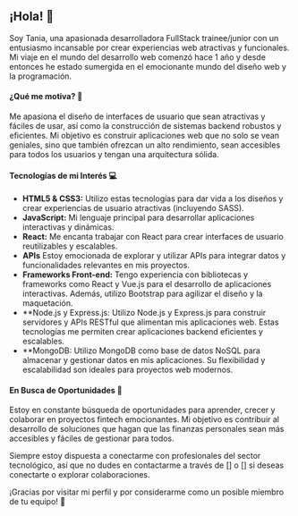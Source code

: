 ## ¡Hola! 👋

Soy Tania, una apasionada desarrolladora FullStack trainee/junior con un entusiasmo incansable por crear experiencias web atractivas y funcionales. Mi viaje en el mundo del desarrollo web comenzó hace 1 año y desde entonces he estado sumergida en el emocionante mundo del diseño web y la programación.

#### ¿Qué me motiva? 🚀

Me apasiona el diseño de interfaces de usuario que sean atractivas y fáciles de usar, así como la construcción de sistemas backend robustos y eficientes. Mi objetivo es construir aplicaciones web que no solo se vean geniales, sino que también ofrezcan un alto rendimiento, sean accesibles para todos los usuarios y tengan una arquitectura sólida.

#### Tecnologías de mi Interés 💻

- **HTML5 & CSS3:** Utilizo estas tecnologías para dar vida a los diseños y crear experiencias de usuario atractivas (incluyendo SASS).
- **JavaScript:** Mi lenguaje principal para desarrollar aplicaciones interactivas y dinámicas.
- **React:** Me encanta trabajar con React para crear interfaces de usuario reutilizables y escalables.
- **APIs** Estoy emocionada de explorar y utilizar APIs para integrar datos y funcionalidades relevantes en mis proyectos.
- **Frameworks Front-end:** Tengo experiencia con bibliotecas y frameworks como React y Vue.js para el desarrollo de aplicaciones interactivas. Además, utilizo Bootstrap para agilizar el diseño y la maquetación.
- **Node.js y Express.js: Utilizo Node.js y Express.js para construir servidores y APIs RESTful que alimentan mis aplicaciones web. Estas tecnologías me permiten crear aplicaciones backend eficientes y escalables.
- **MongoDB: Utilizo MongoDB como base de datos NoSQL para almacenar y gestionar datos en mis aplicaciones. Su flexibilidad y escalabilidad son ideales para proyectos web modernos.

#### En Busca de Oportunidades 🌱

Estoy en constante búsqueda de oportunidades para aprender, crecer y colaborar en proyectos fintech emocionantes. Mi objetivo es contribuir al desarrollo de soluciones que hagan que las finanzas personales sean más accesibles y fáciles de gestionar para todos.

Siempre estoy dispuesta a conectarme con profesionales del sector tecnológico, así que no dudes en contactarme a través de [] o [] si deseas conectarte o explorar colaboraciones.

¡Gracias por visitar mi perfil y por considerarme como un posible miembro de tu equipo! 🌟


